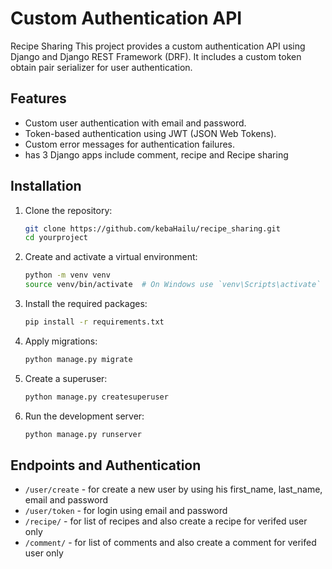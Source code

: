 # Custom Authentication API
Recipe Sharing 
This project provides a custom authentication API using Django and Django REST Framework (DRF). It includes a custom token obtain pair serializer for user authentication.

## Features

- Custom user authentication with email and password.
- Token-based authentication using JWT (JSON Web Tokens).
- Custom error messages for authentication failures.
- has 3 Django apps include comment, recipe and Recipe sharing

## Installation

1. Clone the repository:
    ```sh
    git clone https://github.com/kebaHailu/recipe_sharing.git
    cd yourproject
    ```

2. Create and activate a virtual environment:
    ```sh
    python -m venv venv
    source venv/bin/activate  # On Windows use `venv\Scripts\activate`
    ```

3. Install the required packages:
    ```sh
    pip install -r requirements.txt
    ```

4. Apply migrations:
    ```sh
    python manage.py migrate
    ```

5. Create a superuser:
    ```sh
    python manage.py createsuperuser
    ```

6. Run the development server:
    ```sh
    python manage.py runserver
    ```

## Endpoints and  Authentication 
- `/user/create` - for create a new user by using his first_name, last_name, email and password
- `/user/token` - for login using email and password 
- `/recipe/` - for list of recipes and also create a recipe for verifed user only 
- `/comment/` - for list of comments and also create a comment for verifed user only 
